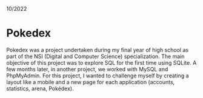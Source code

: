 10/2022
# Pokedex

Pokedex was a project undertaken during my final year of high school as part of the NSI (Digital and Computer Science) specialization.
The main objective of this project was to explore SQL for the first time using SQLite. A few months later, in another project, we worked with MySQL and PhpMyAdmin.
For this project, I wanted to challenge myself by creating a layout like a mobile and a new page for each application (accounts, statistics, arena, Pokédex).
